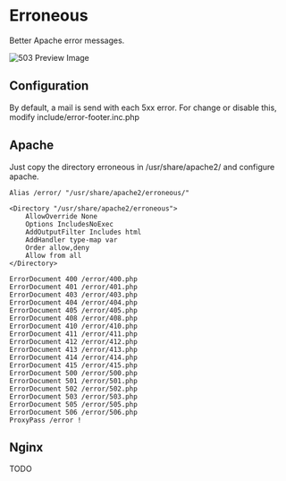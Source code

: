 Erroneous
======

Better Apache error messages.

![503 Preview Image](https://raw.github.com/Stratos42/erroneous/master/screenshot.jpg)

## Configuration

By default, a mail is send with each 5xx error.
For change or disable this, modify include/error-footer.inc.php

## Apache

Just copy the directory erroneous in /usr/share/apache2/ and configure apache.


	Alias /error/ "/usr/share/apache2/erroneous/"

	<Directory "/usr/share/apache2/erroneous">
		AllowOverride None
		Options IncludesNoExec
		AddOutputFilter Includes html
		AddHandler type-map var
		Order allow,deny
		Allow from all
	</Directory>

	ErrorDocument 400 /error/400.php
	ErrorDocument 401 /error/401.php
	ErrorDocument 403 /error/403.php
	ErrorDocument 404 /error/404.php
	ErrorDocument 405 /error/405.php
	ErrorDocument 408 /error/408.php
	ErrorDocument 410 /error/410.php
	ErrorDocument 411 /error/411.php
	ErrorDocument 412 /error/412.php
	ErrorDocument 413 /error/413.php
	ErrorDocument 414 /error/414.php
	ErrorDocument 415 /error/415.php
	ErrorDocument 500 /error/500.php
	ErrorDocument 501 /error/501.php
	ErrorDocument 502 /error/502.php
	ErrorDocument 503 /error/503.php
	ErrorDocument 505 /error/505.php
	ErrorDocument 506 /error/506.php
	ProxyPass /error !

## Nginx

TODO
